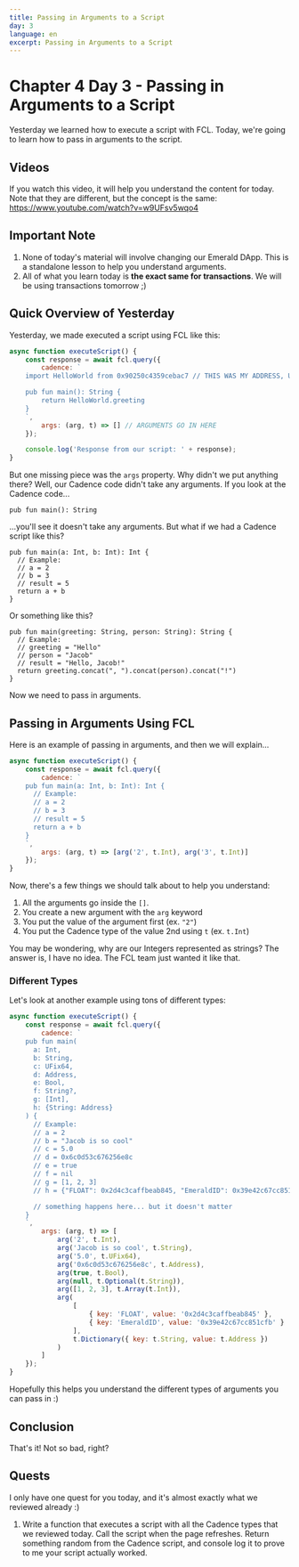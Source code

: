 ```yaml
---
title: Passing in Arguments to a Script
day: 3
language: en
excerpt: Passing in Arguments to a Script
---
```


# Chapter 4 Day 3 - Passing in Arguments to a Script

Yesterday we learned how to execute a script with FCL. Today, we're going to learn how to pass in arguments to the script.

## Videos

If you watch this video, it will help you understand the content for today. Note that they are different, but the concept is the same: https://www.youtube.com/watch?v=w9UFsv5wqo4

## Important Note

1. None of today's material will involve changing our Emerald DApp. This is a standalone lesson to help you understand arguments.
2. All of what you learn today is **the exact same for transactions**. We will be using transactions tomorrow ;)

## Quick Overview of Yesterday

Yesterday, we made executed a script using FCL like this:

```javascript
async function executeScript() {
	const response = await fcl.query({
		cadence: `
    import HelloWorld from 0x90250c4359cebac7 // THIS WAS MY ADDRESS, USE YOURS

    pub fun main(): String {
        return HelloWorld.greeting
    }
    `,
		args: (arg, t) => [] // ARGUMENTS GO IN HERE
	});

	console.log('Response from our script: ' + response);
}
```

But one missing piece was the `args` property. Why didn't we put anything there? Well, our Cadence code didn't take any arguments. If you look at the Cadence code...

```cadence
pub fun main(): String
```

...you'll see it doesn't take any arguments. But what if we had a Cadence script like this?

```cadence
pub fun main(a: Int, b: Int): Int {
  // Example:
  // a = 2
  // b = 3
  // result = 5
  return a + b
}
```

Or something like this?

```cadence
pub fun main(greeting: String, person: String): String {
  // Example:
  // greeting = "Hello"
  // person = "Jacob"
  // result = "Hello, Jacob!"
  return greeting.concat(", ").concat(person).concat("!")
}
```

Now we need to pass in arguments.

## Passing in Arguments Using FCL

Here is an example of passing in arguments, and then we will explain...

```javascript
async function executeScript() {
	const response = await fcl.query({
		cadence: `
    pub fun main(a: Int, b: Int): Int {
      // Example:
      // a = 2
      // b = 3
      // result = 5
      return a + b
    }
    `,
		args: (arg, t) => [arg('2', t.Int), arg('3', t.Int)]
	});
}
```

Now, there's a few things we should talk about to help you understand:

1. All the arguments go inside the `[]`.
2. You create a new argument with the `arg` keyword
3. You put the value of the argument first (ex. `"2"`)
4. You put the Cadence type of the value 2nd using `t` (ex. `t.Int`)

You may be wondering, why are our Integers represented as strings? The answer is, I have no idea. The FCL team just wanted it like that.

### Different Types

Let's look at another example using tons of different types:

```javascript
async function executeScript() {
	const response = await fcl.query({
		cadence: `
    pub fun main(
      a: Int, 
      b: String, 
      c: UFix64, 
      d: Address, 
      e: Bool,
      f: String?,
      g: [Int],
      h: {String: Address}
    ) {
      // Example:
      // a = 2
      // b = "Jacob is so cool"
      // c = 5.0
      // d = 0x6c0d53c676256e8c
      // e = true
      // f = nil
      // g = [1, 2, 3]
      // h = {"FLOAT": 0x2d4c3caffbeab845, "EmeraldID": 0x39e42c67cc851cfb}

      // something happens here... but it doesn't matter
    }
    `,
		args: (arg, t) => [
			arg('2', t.Int),
			arg('Jacob is so cool', t.String),
			arg('5.0', t.UFix64),
			arg('0x6c0d53c676256e8c', t.Address),
			arg(true, t.Bool),
			arg(null, t.Optional(t.String)),
			arg([1, 2, 3], t.Array(t.Int)),
			arg(
				[
					{ key: 'FLOAT', value: '0x2d4c3caffbeab845' },
					{ key: 'EmeraldID', value: '0x39e42c67cc851cfb' }
				],
				t.Dictionary({ key: t.String, value: t.Address })
			)
		]
	});
}
```

Hopefully this helps you understand the different types of arguments you can pass in :)

## Conclusion

That's it! Not so bad, right?

## Quests

I only have one quest for you today, and it's almost exactly what we reviewed already :)

1. Write a function that executes a script with all the Cadence types that we reviewed today. Call the script when the page refreshes. Return something random from the Cadence script, and console log it to prove to me your script actually worked.

